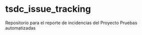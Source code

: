 # tsdc_issue_tracking

Repositorio para el reporte de incidencias del Proyecto Pruebas automatizadas

